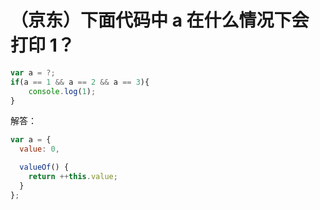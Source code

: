# （京东）下面代码中 a 在什么情况下会打印 1？

```js
var a = ?;
if(a == 1 && a == 2 && a == 3){
 	console.log(1);
}
```

解答：

```js
var a = {
  value: 0,

  valueOf() {
    return ++this.value;
  }
};
```